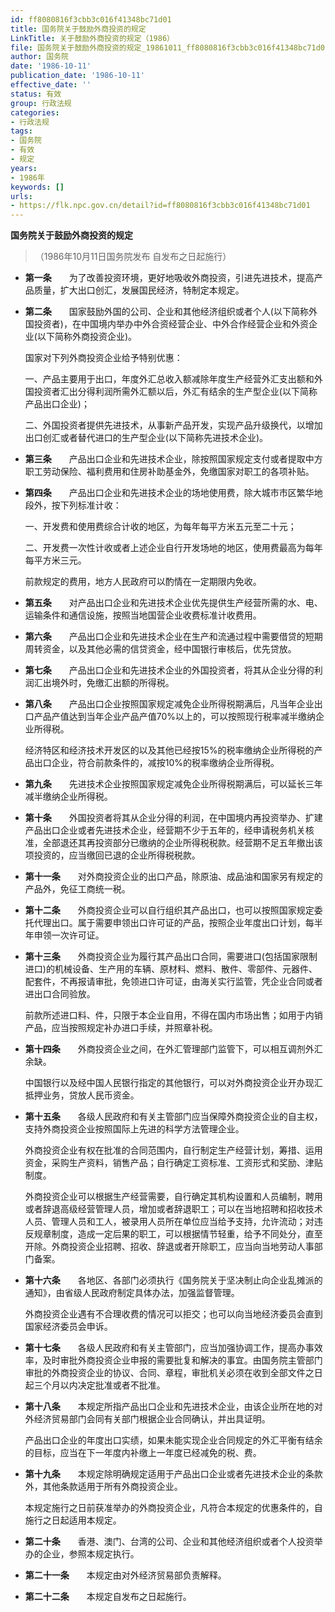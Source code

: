 ```yaml
---
id: ff8080816f3cbb3c016f41348bc71d01
title: 国务院关于鼓励外商投资的规定
LinkTitle: 关于鼓励外商投资的规定（1986）
file: 国务院关于鼓励外商投资的规定_19861011_ff8080816f3cbb3c016f41348bc71d01.docx
author: 国务院
date: '1986-10-11'
publication_date: '1986-10-11'
effective_date: ''
status: 有效
group: 行政法规
categories:
- 行政法规
tags:
- 国务院
- 有效
- 规定
years:
- 1986年
keywords: []
urls:
- https://flk.npc.gov.cn/detail?id=ff8080816f3cbb3c016f41348bc71d01
---
```


**国务院关于鼓励外商投资的规定**

> （1986年10月11日国务院发布 自发布之日起施行）

- **第一条**　　为了改善投资环境，更好地吸收外商投资，引进先进技术，提高产品质量，扩大出口创汇，发展国民经济，特制定本规定。

- **第二条**　　国家鼓励外国的公司、企业和其他经济组织或者个人(以下简称外国投资者)，在中国境内举办中外合资经营企业、中外合作经营企业和外资企业(以下简称外商投资企业)。

  国家对下列外商投资企业给予特别优惠：

  一、产品主要用于出口，年度外汇总收入额减除年度生产经营外汇支出额和外国投资者汇出分得利润所需外汇额以后，外汇有结余的生产型企业(以下简称产品出口企业)；

  二、外国投资者提供先进技术，从事新产品开发，实现产品升级换代，以增加出口创汇或者替代进口的生产型企业(以下简称先进技术企业)。

- **第三条**　　产品出口企业和先进技术企业，除按照国家规定支付或者提取中方职工劳动保险、福利费用和住房补助基金外，免缴国家对职工的各项补贴。

- **第四条**　　产品出口企业和先进技术企业的场地使用费，除大城市市区繁华地段外，按下列标准计收：

  一、开发费和使用费综合计收的地区，为每年每平方米五元至二十元；

  二、开发费一次性计收或者上述企业自行开发场地的地区，使用费最高为每年每平方米三元。

  前款规定的费用，地方人民政府可以酌情在一定期限内免收。

- **第五条**　　对产品出口企业和先进技术企业优先提供生产经营所需的水、电、运输条件和通信设施，按照当地国营企业收费标准计收费用。

- **第六条**　　产品出口企业和先进技术企业在生产和流通过程中需要借贷的短期周转资金，以及其他必需的信贷资金，经中国银行审核后，优先贷放。

- **第七条**　　产品出口企业和先进技术企业的外国投资者，将其从企业分得的利润汇出境外时，免缴汇出额的所得税。

- **第八条**　　产品出口企业按照国家规定减免企业所得税期满后，凡当年企业出口产品产值达到当年企业产品产值70%以上的，可以按照现行税率减半缴纳企业所得税。

  经济特区和经济技术开发区的以及其他已经按15%的税率缴纳企业所得税的产品出口企业，符合前款条件的，减按10%的税率缴纳企业所得税。

- **第九条**　　先进技术企业按照国家规定减免企业所得税期满后，可以延长三年减半缴纳企业所得税。

- **第十条**　　外国投资者将其从企业分得的利润，在中国境内再投资举办、扩建产品出口企业或者先进技术企业，经营期不少于五年的，经申请税务机关核准，全部退还其再投资部分已缴纳的企业所得税税款。经营期不足五年撤出该项投资的，应当缴回已退的企业所得税税款。

- **第十一条**　　对外商投资企业的出口产品，除原油、成品油和国家另有规定的产品外，免征工商统一税。

- **第十二条**　　外商投资企业可以自行组织其产品出口，也可以按照国家规定委托代理出口。属于需要申领出口许可证的产品，按照企业年度出口计划，每半年申领一次许可证。

- **第十三条**　　外商投资企业为履行其产品出口合同，需要进口(包括国家限制进口)的机械设备、生产用的车辆、原材料、燃料、散件、零部件、元器件、配套件，不再报请审批，免领进口许可证，由海关实行监管，凭企业合同或者进出口合同验放。

  前款所述进口料、件，只限于本企业自用，不得在国内市场出售；如用于内销产品，应当按照规定补办进口手续，并照章补税。

- **第十四条**　　外商投资企业之间，在外汇管理部门监管下，可以相互调剂外汇余缺。

  中国银行以及经中国人民银行指定的其他银行，可以对外商投资企业开办现汇抵押业务，贷放人民币资金。

- **第十五条**　　各级人民政府和有关主管部门应当保障外商投资企业的自主权，支持外商投资企业按照国际上先进的科学方法管理企业。

  外商投资企业有权在批准的合同范围内，自行制定生产经营计划，筹措、运用资金，采购生产资料，销售产品；自行确定工资标准、工资形式和奖励、津贴制度。

  外商投资企业可以根据生产经营需要，自行确定其机构设置和人员编制，聘用或者辞退高级经营管理人员，增加或者辞退职工；可以在当地招聘和招收技术人员、管理人员和工人，被录用人员所在单位应当给予支持，允许流动；对违反规章制度，造成一定后果的职工，可以根据情节轻重，给予不同处分，直至开除。外商投资企业招聘、招收、辞退或者开除职工，应当向当地劳动人事部门备案。

- **第十六条**　　各地区、各部门必须执行《国务院关于坚决制止向企业乱摊派的通知》，由省级人民政府制定具体办法，加强监督管理。

  外商投资企业遇有不合理收费的情况可以拒交；也可以向当地经济委员会直到国家经济委员会申诉。

- **第十七条**　　各级人民政府和有关主管部门，应当加强协调工作，提高办事效率，及时审批外商投资企业申报的需要批复和解决的事宜。由国务院主管部门审批的外商投资企业的协议、合同、章程，审批机关必须在收到全部文件之日起三个月以内决定批准或者不批准。

- **第十八条**　　本规定所指产品出口企业和先进技术企业，由该企业所在地的对外经济贸易部门会同有关部门根据企业合同确认，并出具证明。

  产品出口企业的年度出口实绩，如果未能实现企业合同规定的外汇平衡有结余的目标，应当在下一年度内补缴上一年度已经减免的税、费。

- **第十九条**　　本规定除明确规定适用于产品出口企业或者先进技术企业的条款外，其他条款适用于所有外商投资企业。

  本规定施行之日前获准举办的外商投资企业，凡符合本规定的优惠条件的，自施行之日起适用本规定。

- **第二十条**　　香港、澳门、台湾的公司、企业和其他经济组织或者个人投资举办的企业，参照本规定执行。

- **第二十一条**　　本规定由对外经济贸易部负责解释。

- **第二十二条**　　本规定自发布之日起施行。
